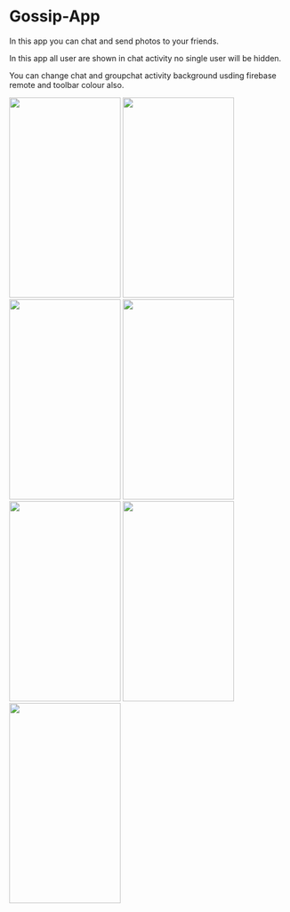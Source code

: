 # Gossip-App
In this app you can chat and send photos to your friends. 

In this app all user are shown in chat activity no single user will be hidden.

You can change chat and groupchat activity background usding firebase remote and toolbar colour also.


<img src="https://user-images.githubusercontent.com/74703957/163779382-ec64c76e-e456-4e54-b5a2-7fd346de23f8.png" width="200" height="360" />        <img src="https://user-images.githubusercontent.com/74703957/163779790-04b75e8d-963a-4640-b6f4-3604d199ee24.png" width="200" height="360" />     <img src="https://user-images.githubusercontent.com/74703957/163779415-70c4284c-3b5e-48a7-bd73-dc7f9fed271a.png" width="200" height="360" />        <img src="https://user-images.githubusercontent.com/74703957/163779426-b77dcfa7-7fd2-4b58-8b24-d8911d413126.png" width="200" height="360" />        <img src="https://user-images.githubusercontent.com/74703957/163779435-c5f9cbf5-3abc-4f42-8583-d981e646eda1.png" width="200" height="360" />        <img src="https://user-images.githubusercontent.com/74703957/163779442-1107118d-7e66-45de-b5ac-e7f6dce8e0de.png" width="200" height="360" />        <img src="https://user-images.githubusercontent.com/74703957/163779454-f956cada-eb91-4f13-9f89-9666b9fd2004.png" width="200" height="360" />
